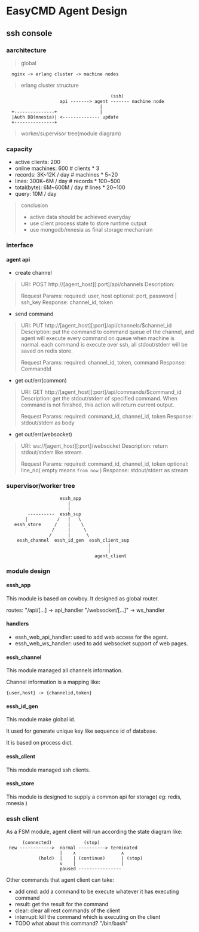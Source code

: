# EasyCMD Agent Design

## ssh console

### aarchitecture

> global

      nginx -> erlang cluster -> machine nodes

> erlang cluster structure


                                           (ssh)
                        api -------> agent ------- machine node
                                       |
      +---------------+                |
      |Auth DB(mnesia)| <-------------- update
      +---------------+

> worker/supervisor tree(module diagram)


### capacity
* active clients:     200                  
* online machines:    600              # clients  * 3
* records:            3K~12K   / day   # machines * 5~20
* lines:              300K~6M  / day   # records  * 100~500
* total(byte):        6M~600M  / day   # lines    * 20~100
* query:              10M      / day

> conclusion
> * active data should be achieved everyday
> * use client process state to store runtime output
> * use mongodb/mnesia as final storage mechanism

### interface

#### agent api

* create channel
> URI:
>   POST http://[agent\_host][:port]/api/channels
> Description:
>   
> Request Params: 
>   required: user, host
>   optional: port, password | ssh\_key
> Response:
>   channel\_id, token

* send command
> URI:
>   PUT http://[agent\_host][:port]/api/channels/$channel\_id
> Description:
>   put the command to command queue of the channel, and agent
> will execute every command on queue when machine is normal.
>   each command is execute over ssh, all stdout/stderr will be
> saved on redis store.
> 
> Request Params:
>   required: channel\_id, token, command
> Response:
>   CommandId

* get out/err(common)
> URI:
>   GET http://[agent\_host][:port]/api/commands/$command\_id
> Description:
>   get the stdout/stderr of specified command. When command is not
> finished, this action will return current output.
> 
> Request Params:
>   required: command\_id, channel\_id, token
> Response:
>   stdout/stderr as body

* get out/err(websocket)
> URI:
>   ws://[agent\_host][:port]/websocket
> Description:
>   return stdout/stderr like stream.
> 
> Request Params:
>   required: command\_id, channel\_id, token
>   optional: line\_no( empty means `from now` )
> Response:
>   stdout/stderr as stream

### supervisor/worker tree

                        essh_app
                           |
                           |
            ----------  essh_sup       
           |           /   |   \
       essh_store     /    |    \
                     /     |     \
                    /      |      \
        essh_channel  essh_id_gen  essh_client_sup
                                          |
                                          |
                                     agent_client

### module design

#### essh\_app
This module is based on cowboy. It designed as global router.

routes:
    "/api/[...]         ->  api_handler
    "/websocket/[...]"  ->  ws_handler

#### handlers 

* essh\_web\_api\_handler: used to add web access for the agent.
* essh\_web\_ws\_handler:  used to add websocket support of web pages.

#### essh\_channel

This module managed all channels information.  

Channel information is a mapping like:

    {user,host} -> {channelid,token}

#### essh\_id\_gen

This module make global id. 

It used for generate unique key like sequence id of database.

It is based on process dict.

#### essh\_client

This module managed ssh clients.

#### essh\_store

This module is designed to supply a common api for storage( eg: redis, mnesia )

### essh client 

As a FSM module, agent client will run according the state diagram like:

          (connected)            (stop)
     new ------------>  normal ----------> terminated
                        |    ∧                 ∧
                (hold)  |    | (continue)      | (stop)
                        v    |                 |
                        paused ----------------


Other commands that agent client can take:

* add cmd: add a command to be execute whatever it has executing command
* result: get the result for the command
* clear: clear all rest commands of the client
* interrupt: kill the command which is executing on the client
* TODO what about this command? "/bin/bash"
